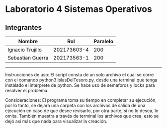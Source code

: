 # Laboratorio 4 Sistemas Operativos

## Integrantes

| Nombre           | Rol         | Paralelo |
|------------------|-------------|----------|
| Ignacio Trujillo | 202173603-4 | 200      |
| Sebastian Guerra | 202173563-1 | 200      |

---

Instrucciones de uso:
El script consta de un solo archivo el cual se corre con el comando python3 IslasDelTesoro.py, desde una terminal que tenga instalado el interprete de python.
Se hace uso de semaforos y locks para resolver el problema.

Consideraciones:
El programa toma su tiempo en completar su ejecución, por lo tanto, se dejará una carpeta con los archivos de salida de una ejecución en caso de que desee revisarlo, por otra parte, si no lo desea, lo omita.
También muestra a través de terminal los archivos que crea, esto se dejó así más que nada para visualizar la creación.
